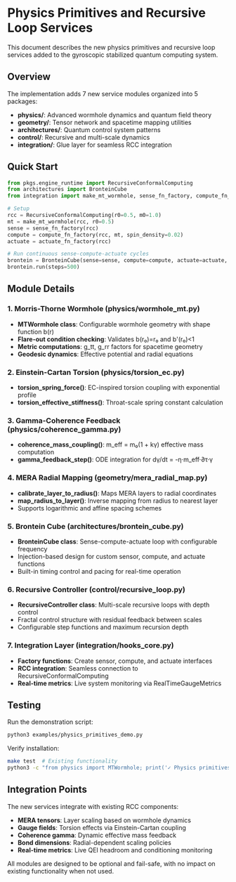 # Physics Primitives and Recursive Loop Services

This document describes the new physics primitives and recursive loop services added to the gyroscopic stabilized quantum computing system.

## Overview

The implementation adds 7 new service modules organized into 5 packages:

- **physics/**: Advanced wormhole dynamics and quantum field theory
- **geometry/**: Tensor network and spacetime mapping utilities  
- **architectures/**: Quantum control system patterns
- **control/**: Recursive and multi-scale dynamics
- **integration/**: Glue layer for seamless RCC integration

## Quick Start

```python
from pkgs.engine_runtime import RecursiveConformalComputing
from architectures import BronteinCube
from integration import make_mt_wormhole, sense_fn_factory, compute_fn_factory, actuate_fn_factory

# Setup
rcc = RecursiveConformalComputing(r0=0.5, m0=1.0)
mt = make_mt_wormhole(rcc, r0=0.5)
sense = sense_fn_factory(rcc)
compute = compute_fn_factory(rcc, mt, spin_density=0.02)
actuate = actuate_fn_factory(rcc)

# Run continuous sense-compute-actuate cycles
brontein = BronteinCube(sense=sense, compute=compute, actuate=actuate, hz=50.0)
brontein.run(steps=500)
```

## Module Details

### 1. Morris-Thorne Wormhole (physics/wormhole_mt.py)

- **MTWormhole class**: Configurable wormhole geometry with shape function b(r)
- **Flare-out condition checking**: Validates b(r₀)=r₀ and b'(r₀)<1
- **Metric computations**: g_tt, g_rr factors for spacetime geometry
- **Geodesic dynamics**: Effective potential and radial equations

### 2. Einstein-Cartan Torsion (physics/torsion_ec.py)

- **torsion_spring_force()**: EC-inspired torsion coupling with exponential profile
- **torsion_effective_stiffness()**: Throat-scale spring constant calculation

### 3. Gamma-Coherence Feedback (physics/coherence_gamma.py)

- **coherence_mass_coupling()**: m_eff = m₀(1 + kγ) effective mass computation
- **gamma_feedback_step()**: ODE integration for dγ/dt = -η·m_eff·∂τ·γ

### 4. MERA Radial Mapping (geometry/mera_radial_map.py)

- **calibrate_layer_to_radius()**: Maps MERA layers to radial coordinates
- **map_radius_to_layer()**: Inverse mapping from radius to nearest layer
- Supports logarithmic and affine spacing schemes

### 5. Brontein Cube (architectures/brontein_cube.py)

- **BronteinCube class**: Sense-compute-actuate loop with configurable frequency
- Injection-based design for custom sensor, compute, and actuate functions
- Built-in timing control and pacing for real-time operation

### 6. Recursive Controller (control/recursive_loop.py)

- **RecursiveController class**: Multi-scale recursive loops with depth control
- Fractal control structure with residual feedback between scales
- Configurable step functions and maximum recursion depth

### 7. Integration Layer (integration/hooks_core.py)

- **Factory functions**: Create sensor, compute, and actuate interfaces
- **RCC integration**: Seamless connection to RecursiveConformalComputing
- **Real-time metrics**: Live system monitoring via RealTimeGaugeMetrics

## Testing

Run the demonstration script:
```bash
python3 examples/physics_primitives_demo.py
```

Verify installation:
```bash
make test  # Existing functionality
python3 -c "from physics import MTWormhole; print('✓ Physics primitives ready')"
```

## Integration Points

The new services integrate with existing RCC components:

- **MERA tensors**: Layer scaling based on wormhole dynamics
- **Gauge fields**: Torsion effects via Einstein-Cartan coupling  
- **Coherence gamma**: Dynamic effective mass feedback
- **Bond dimensions**: Radial-dependent scaling policies
- **Real-time metrics**: Live QEI headroom and conditioning monitoring

All modules are designed to be optional and fail-safe, with no impact on existing functionality when not used.